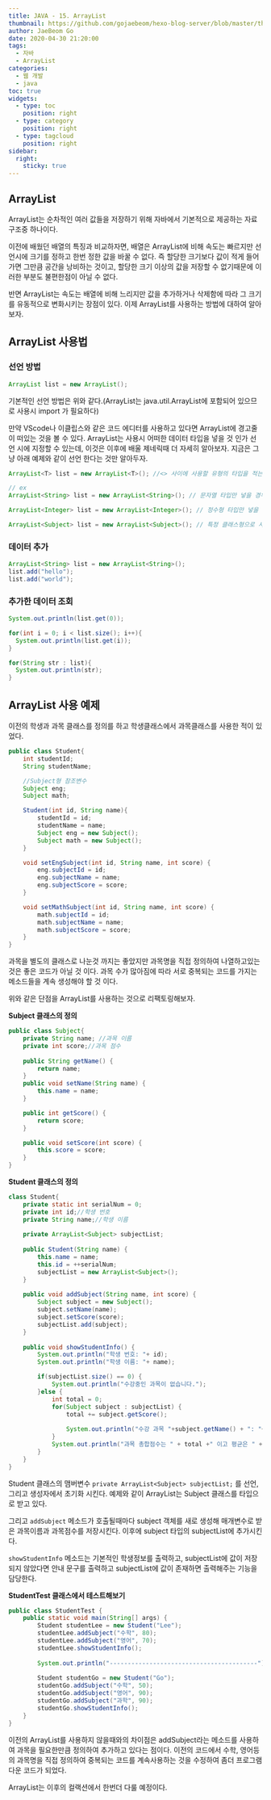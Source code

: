 ```yaml
---
title: JAVA - 15. ArrayList
thumbnail: https://github.com/gojaebeom/hexo-blog-server/blob/master/themes/icarus/source/images/%EC%9E%90%EB%B0%94/java-thumbnail.jpg?raw=true
author: JaeBeom Go
date: 2020-04-30 21:20:00
tags:
  - 자바
  - ArrayList
categories:
  - 웹 개발
  - java
toc: true
widgets:
  - type: toc
    position: right
  - type: category
    position: right
  - type: tagcloud
    position: right
sidebar:
  right:
    sticky: true
---
```


## ArrayList
ArrayList는 순차적인 여러 값들을 저장하기 위해 자바에서 기본적으로 제공하는 자료구조중 하나이다. <!-- more -->

이전에 배웠던 배열의 특징과 비교하자면, 배열은 ArrayList에 비해 속도는 빠르지만 선언시에 크기를 정하고 한번 정한 값을 바꿀 수 없다. 즉 할당한 크기보다 값이 적게 들어가면 그만큼 공간을 낭비하는 것이고, 할당한 크기 이상의 값을 저장할 수 없기때문에 이러한 부분도 불편한점이 아닐 수 없다. 

반면 ArrayList는 속도는 배열에 비해 느리지만 값을 추가하거나 삭제함에 따라 그 크기를 유동적으로 변화시키는 장점이 있다. 이제 ArrayList를 사용하는 방법에 대하여 알아보자.

## ArrayList 사용법

### 선언 방법
```java
ArrayList list = new ArrayList();
```
기본적인 선언 방법은 위와 같다.(ArrayList는 java.util.ArrayList에 포함되어 있으므로 사용시 import 가 필요하다)

만약 VScode나 이클립스와 같은 코드 에디터를 사용하고 있다면 ArrayList에 경고줄이 떠있는 것을 볼 수 있다. ArrayList는 사용시 어떠한 데이터 타입을 넣을 것 인가 선언 시에 지정할 수 있는데, 이것은 이후에 배울 제네릭때 더 자세히 알아보자. 지금은 그냥 아래 예제와 같이 선언 한다는 것만 알아두자.

```java
ArrayList<T> list = new ArrayList<T>(); //<> 사이에 사용할 유형의 타입을 적는다.

// ex 
ArrayList<String> list = new ArrayList<String>(); // 문자열 타입만 넣을 경우

ArrayList<Integer> list = new ArrayList<Integer>(); // 정수형 타입만 넣을 경우

ArrayList<Subject> list = new ArrayList<Subject>(); // 특정 클래스형으로 사용할 경우
``` 

### 데이터 추가
```java
ArrayList<String> list = new ArrayList<String>();
list.add("hello");
list.add("world");
```

### 추가한 데이터 조회
```java
System.out.println(list.get(0));

for(int i = 0; i < list.size(); i++){
  System.out.println(list.get(i));
}

for(String str : list){
  System.out.println(str);
}
```

## ArrayList 사용 예제
이전의 학생과 과목 클래스를 정의를 하고 학생클래스에서 과목클래스를 사용한 적이 있었다.
```java
public class Student{
    int studentId;
    String studentName;

    //Subject형 참조변수
    Subject eng;
    Subject math;

    Student(int id, String name){
        studentId = id;
        studentName = name;
        Subject eng = new Subject();
        Subject math = new Subject();
    }

    void setEngSubject(int id, String name, int score) {
        eng.subjectId = id;
        eng.subjectName = name;
        eng.subjectScore = score;
    }

    void setMathSubject(int id, String name, int score) {
        math.subjectId = id;
        math.subjectName = name;
        math.subjectScore = score;
    }
}
```
과목을 별도의 클래스로 나눈것 까지는 좋았지만 과목명을 직접 정의하여 나열하고있는 것은 좋은 코드가 아닐 것 이다. 과목 수가 많아짐에 따라 서로 중복되는 코드를 가지는 메소드들을 계속 생성해야 할 것 이다.

위와 같은 단점을 ArrayList를 사용하는 것으로 리팩토링해보자.

**Subject 클래스의 정의**
```java
public class Subject{
	private String name; //과목 이름
	private int score;//과목 점수
	
	public String getName() {
		return name;
	}
	public void setName(String name) {
		this.name = name;
	}

	public int getScore() {
		return score;
	}

	public void setScore(int score) {
		this.score = score;
	}
}
```

**Student 클래스의 정의**
```java
class Student{
	private static int serialNum = 0;
	private int id;//학생 번호
	private String name;//학생 이름
	
	private ArrayList<Subject> subjectList;
	
	public Student(String name) {
		this.name = name;
		this.id = ++serialNum;
		subjectList = new ArrayList<Subject>();
	}
	
	public void addSubject(String name, int score) {
		Subject subject = new Subject();
		subject.setName(name);
		subject.setScore(score);
		subjectList.add(subject);
	}
	
	public void showStudentInfo() {
		System.out.println("학생 번호: "+ id);
		System.out.println("학생 이름: "+ name);

		if(subjectList.size() == 0) {
			System.out.println("수강중인 과목이 없습니다.");
		}else {
			int total = 0;
			for(Subject subject : subjectList) {
				total += subject.getScore();
			
				System.out.println("수강 과목 "+subject.getName() + ": "+ subject.getScore());
			}
			System.out.println("과목 총합점수는 " + total +" 이고 평균은 " + total/subjectList.size() + " 입니다." );
		}
	}
}
```
Student 클래스의 맴버변수 `private ArrayList<Subject> subjectList;` 를 선언, 그리고 생성자에서 초기화 시킨다. 예제와 같이 ArrayList는 Subject 클래스를 타입으로 받고 있다. 

그리고 `addSubject` 메소드가 호출될때마다 subject 객체를 새로 생성해 매개변수로 받은  과목이름과 과목점수를 저장시킨다. 이후에 subject 타입의 subjectList에 추가시킨다.

`showStudentInfo` 메소드는 기본적인 학생정보를 출력하고, subjectList에 값이 저장되지 않았다면 안내 문구를 출력하고 subjectList에 값이 존재하면 출력해주는 기능을 담당한다.

**StudentTest 클래스에서 테스트해보기**
```java
public class StudentTest {
	public static void main(String[] args) {
		Student studentLee = new Student("Lee");
		studentLee.addSubject("수학", 80);
		studentLee.addSubject("영어", 70);
		studentLee.showStudentInfo();
		
		System.out.println("-----------------------------------------");
		
		Student studentGo = new Student("Go");
		studentGo.addSubject("수학", 50);
		studentGo.addSubject("영어", 90);
		studentGo.addSubject("과학", 90);
		studentGo.showStudentInfo();
	}
}
```
이전의 ArrayList를 사용하지 않을때와의 차이점은 addSubject라는 메소드를 사용하여 과목을 필요한만큼 정의하여 추가하고 있다는 점이다. 이전의 코드에서 수학, 영어등의 과목명을 직접 정의하여 중복되는 코드를 계속사용하는 것을 수정하여 좀더 프로그램다운 코드가 되었다.

ArrayList는 이후의 컬랙션에서 한번더 다룰 예정이다.

